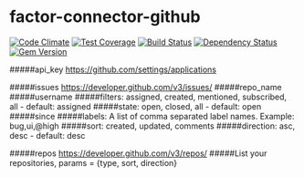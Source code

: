 factor-connector-github
======================
[![Code Climate](https://codeclimate.com/github/factor-io/connector-github/badges/gpa.svg)](https://codeclimate.com/github/factor-io/connector-github)
[![Test Coverage](https://codeclimate.com/github/factor-io/connector-github/badges/coverage.svg)](https://codeclimate.com/github/factor-io/connector-github)
[![Build Status](https://travis-ci.org/factor-io/connector-github.svg?branch=master)](https://travis-ci.org/factor-io/connector-github)
[![Dependency Status](https://gemnasium.com/factor-io/connector-github.svg)](https://gemnasium.com/factor-io/connector-github)
[![Gem Version](https://badge.fury.io/rb/factor-connector-github.svg)](http://badge.fury.io/rb/factor-connector-github)

#####api_key https://github.com/settings/applications

#####issues https://developer.github.com/v3/issues/
#####repo_name
#####username
#####filters: assigned, created, mentioned, subscribed, all - default: assigned
#####state: open, closed, all - default: open
#####since
#####labels: A list of comma separated label names. Example: bug,ui,@high
#####sort: created, updated, comments
#####direction: asc, desc - default: desc

#####repos https://developer.github.com/v3/repos/
#####List your repositories, params = {type, sort, direction}
